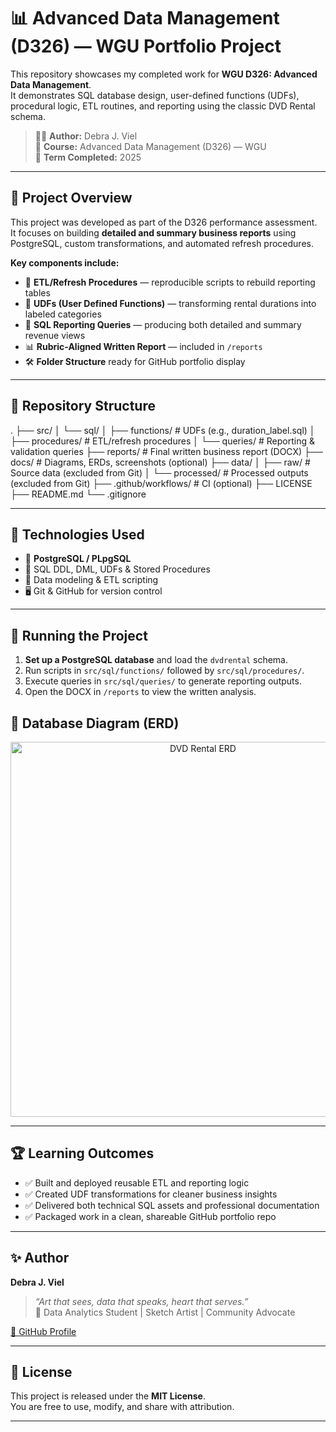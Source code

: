 # 📊 Advanced Data Management (D326) — WGU Portfolio Project

This repository showcases my completed work for **WGU D326: Advanced Data Management**.  
It demonstrates SQL database design, user-defined functions (UDFs), procedural logic, ETL routines, and reporting using the classic DVD Rental schema.  

> 🧑‍💻 **Author:** Debra J. Viel  
> 🏫 **Course:** Advanced Data Management (D326) — WGU  
> 📅 **Term Completed:** 2025  

---

## 🚀 Project Overview

This project was developed as part of the D326 performance assessment.  
It focuses on building **detailed and summary business reports** using PostgreSQL, custom transformations, and automated refresh procedures.

**Key components include:**
- 📌 **ETL/Refresh Procedures** — reproducible scripts to rebuild reporting tables  
- 🧠 **UDFs (User Defined Functions)** — transforming rental durations into labeled categories  
- 🧾 **SQL Reporting Queries** — producing both detailed and summary revenue views  
- 📊 **Rubric-Aligned Written Report** — included in `/reports`  
- 🛠️ **Folder Structure** ready for GitHub portfolio display

---

## 📂 Repository Structure

.
├── src/
│ └── sql/
│ ├── functions/ # UDFs (e.g., duration_label.sql)
│ ├── procedures/ # ETL/refresh procedures
│ └── queries/ # Reporting & validation queries
├── reports/ # Final written business report (DOCX)
├── docs/ # Diagrams, ERDs, screenshots (optional)
├── data/
│ ├── raw/ # Source data (excluded from Git)
│ └── processed/ # Processed outputs (excluded from Git)
├── .github/workflows/ # CI (optional)
├── LICENSE
├── README.md
└── .gitignore


---

## 🧰 Technologies Used

- 🐘 **PostgreSQL / PLpgSQL**
- 📝 SQL DDL, DML, UDFs & Stored Procedures
- 🧮 Data modeling & ETL scripting
- 🖥️ Git & GitHub for version control

---

## 🧪 Running the Project

1. **Set up a PostgreSQL database** and load the `dvdrental` schema.  
2. Run scripts in `src/sql/functions/` followed by `src/sql/procedures/`.  
3. Execute queries in `src/sql/queries/` to generate reporting outputs.  
4. Open the DOCX in `/reports` to view the written analysis.

## 🧭 Database Diagram (ERD)

<p align="center">
  <img src="docs/dvd_rental_erd_layout.png" alt="DVD Rental ERD" width="600">
</p>



---

## 🏆 Learning Outcomes

- ✅ Built and deployed reusable ETL and reporting logic  
- ✅ Created UDF transformations for cleaner business insights  
- ✅ Delivered both technical SQL assets and professional documentation  
- ✅ Packaged work in a clean, shareable GitHub portfolio repo

---

## ✨ Author

**Debra J. Viel**  
> *“Art that sees, data that speaks, heart that serves.”*  
📍 Data Analytics Student | Sketch Artist | Community Advocate

[📎 GitHub Profile](https://github.com/dviel1)

---

## 🪪 License

This project is released under the **MIT License**.  
You are free to use, modify, and share with attribution.

---

